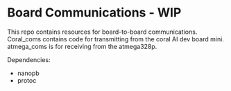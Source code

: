 # Board Communications - WIP

This repo contains resources for board-to-board communications. Coral_coms contains code for transmitting from the coral AI dev board mini. atmega_coms is for receiving from the atmega328p. 

Dependencies:
- nanopb
- protoc


